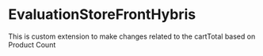 # EvaluationStoreFrontHybris
This is custom extension to make changes related to the cartTotal based on Product Count
